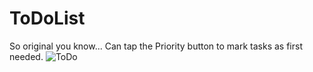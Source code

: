 # ToDoList
So original you know...
Can tap the Priority button to mark tasks as first needed.
![ToDo](https://user-images.githubusercontent.com/86054371/124399196-9bf3ba00-dd22-11eb-8794-924a8e08ead3.png)
